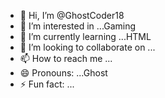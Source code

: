 - 👋 Hi, I’m @GhostCoder18
- 👀 I’m interested in ...Gaming
- 🌱 I’m currently learning ...HTML
- 💞️ I’m looking to collaborate on ...
- 📫 How to reach me ...
- 😄 Pronouns: ...Ghost
- ⚡ Fun fact: ...

<!---
GhostCoder18/GhostCoder18 is a ✨ special ✨ repository because its `README.md` (this file) appears on your GitHub profile.
You can click the Preview link to take a look at your changes.
--->
